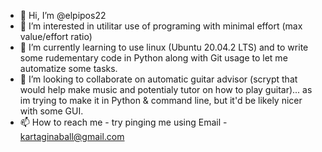 - 👋 Hi, I’m @elpipos22
- 👀 I’m interested in utilitar use of programing with minimal effort (max value/effort ratio)
- 🌱 I’m currently learning to use linux (Ubuntu 20.04.2 LTS) and to write some rudementary code in Python along with Git usage to let me automatize some tasks.
- 💞️ I’m looking to collaborate on automatic guitar advisor (scrypt that would help make music and potentialy tutor on how to play guitar)... as im trying to make it in Python & command line, but it'd be likely nicer with some GUI.
- 📫 How to reach me - try pinging me using Email - kartaginaball@gmail.com

<!---
elpipos22/elpipos22 is a ✨ special ✨ repository because its `README.md` (this file) appears on your GitHub profile.
You can click the Preview link to take a look at your changes.
--->
